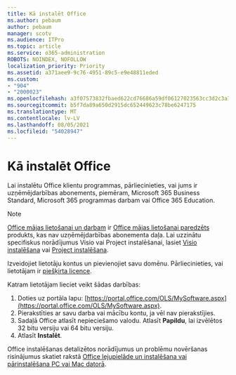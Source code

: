 ```yaml
---
title: Kā instalēt Office
ms.author: pebaum
author: pebaum
manager: scotv
ms.audience: ITPro
ms.topic: article
ms.service: o365-administration
ROBOTS: NOINDEX, NOFOLLOW
localization_priority: Priority
ms.assetid: a371aee9-9c76-4951-89c5-e9e48811eded
ms.custom:
- "904"
- "2000023"
ms.openlocfilehash: a3f07573832fbaed622cd76686a59df06127023563cc3d2c3a7e710cbf45accd
ms.sourcegitcommit: b5f7da89a650d2915dc652449623c78be6247175
ms.translationtype: MT
ms.contentlocale: lv-LV
ms.lasthandoff: 08/05/2021
ms.locfileid: "54028947"
---
```

# <a name="how-to-install-office"></a>Kā instalēt Office

Lai instalētu Office klientu programmas, pārliecinieties, vai jums ir uzņēmējdarbības abonements, piemēram, Microsoft 365 Business Standard, Microsoft 365 programmas darbam vai Office 365 Education.
  
> [!NOTE]
> [Office mājas lietošanai un darbam](https://support.microsoft.com/office/28cbc8cf-1332-4f04-9123-9b660abb629e?wt.mc_id=Alchemy_ClientDIA) ir [Office mājas lietošanai paredzēts](https://support.microsoft.com/office/28cbc8cf-1332-4f04-9123-9b660abb629e?wt.mc_id=alchemy_clientdia) produkts, kas nav uzņēmējdarbības abonementa daļa. Lai uzzinātu specifiskus norādījumus Visio vai Project instalēšanai, lasiet [Visio instalēšana](https://support.microsoft.com/office/f98f21e3-aa02-4827-9167-ddab5b025710?wt.mc_id=Alchemy_ClientDIA) vai [Project instalēšana](https://support.microsoft.com/office/7059249b-d9fe-4d61-ab96-5c5bf435f281?wt.mc_id=Alchemy_ClientDIA).

Izveidojiet lietotāju kontus un pievienojiet savu domēnu. Pārliecinieties, vai lietotājam ir [piešķirta licence](https://docs.microsoft.com/microsoft-365/admin/add-users/add-users).

Katram lietotājam lieciet veikt šādas darbības:

1. Doties uz portāla lapu: [https://portal.office.com/OLS/MySoftware.aspx](https://portal.office.com/OLS/MySoftware.aspx).
2. Pierakstīties ar savu darba vai mācību kontu, ja vēl nav pierakstījies.
3. Sadaļā Office atlasīt nepieciešamo valodu. Atlasīt **Papildu**, lai izvēlētos 32 bitu versiju vai 64 bitu versiju.
4. Atlasīt **Instalēt**.

Office instalēšanas detalizētos norādījumus un problēmu novēršanas risinājumus skatiet rakstā [Office lejupielāde un instalēšana vai pārinstalēšana PC vai Mac datorā](https://support.office.com/article/4414eaaf-0478-48be-9c42-23adc4716658?wt.mc_id=Alchemy_ClientDIA).
